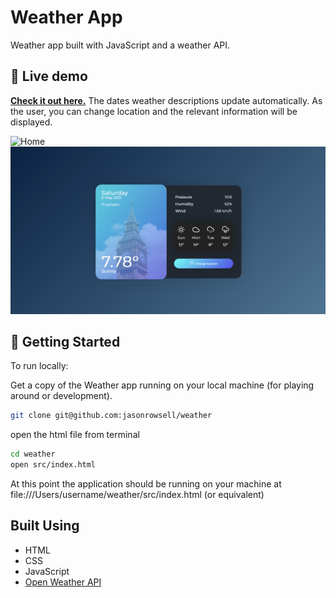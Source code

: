# Weather App

Weather app built with JavaScript and a weather API.

## 👀 Live demo

**[Check it out here.](#)** The dates weather descriptions update automatically. As the user, you can change location and the relevant information will be displayed.

![Home](./public/images/weather.gif)
![Index](./public/images/index.png)

## 🏁 Getting Started

To run locally:

Get a copy of the Weather app running on your local machine (for playing around or development).

```sh
git clone git@github.com:jasonrowsell/weather
```

open the html file from terminal

```sh
cd weather
open src/index.html
```

At this point the application should be running on your machine at file:///Users/username/weather/src/index.html (or equivalent)

## Built Using

- HTML
- CSS
- JavaScript
- <a href="https://openweathermap.org/api">Open Weather API</a>
